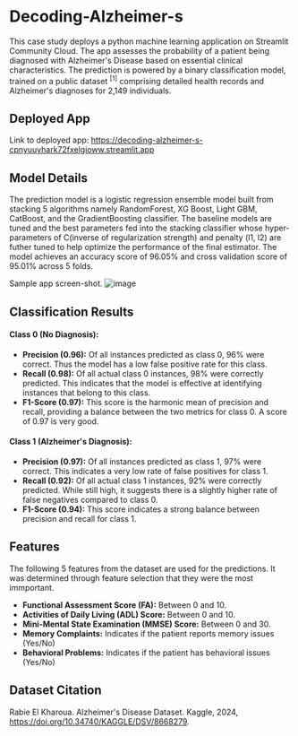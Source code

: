 # Decoding-Alzheimer-s
This case study deploys a python machine learning application on Streamlit Community Cloud. The app assesses the probability of a patient being diagnosed with Alzheimer's Disease based on essential clinical characteristics. The prediction is powered by a binary classification model, trained on a public dataset <sup>[1]</sup> comprising detailed health records and Alzheimer's diagnoses for 2,149 individuals.

## Deployed App
Link to deployed app: https://decoding-alzheimer-s-cpnyuuyhark72fxelgioww.streamlit.app

## Model Details
The prediction model is a logistic regression ensemble model built from stacking 5 algorithms namely RandomForest, XG Boost, Light GBM, CatBoost, and the GradientBoosting classifier. The baseline models are tuned and the best parameters fed into the stacking classifier whose hyper-parameters of C(inverse of regularization strength) and penalty (l1, l2) are futher tuned to help optimize the performance of the final estimator.
The model achieves an accuracy score of 96.05% and cross validation score of 95.01% across 5 folds.

Sample app screen-shot.
![image](https://github.com/user-attachments/assets/64fad5a0-bd7b-4407-8589-cb245cc319fc)

## Classification Results
#### Class 0 (No Diagnosis):

- **Precision (0.96):** Of all instances predicted as class 0, 96% were correct. Thus the model has a low false positive rate for this class.
- **Recall (0.98):** Of all actual class 0 instances, 98% were correctly predicted. This indicates that the model is effective at identifying instances that belong to this class.
- **F1-Score (0.97):** This score is the harmonic mean of precision and recall, providing a balance between the two metrics for class 0. A score of 0.97 is very good.

#### Class 1 (Alzheimer's Diagnosis):

- **Precision (0.97):** Of all instances predicted as class 1, 97% were correct. This indicates a very low rate of false positives for class 1.
- **Recall (0.92):** Of all actual class 1 instances, 92% were correctly predicted. While still high, it suggests there is a slightly higher rate of false negatives compared to class 0.
- **F1-Score (0.94):** This score indicates a strong balance between precision and recall for class 1.

## Features
The following 5 features from the dataset are used for the predictions. It was determined through feature selection that they were the most immportant.

- **Functional Assessment Score (FA):** Between 0 and 10.
- **Activities of Daily Living (ADL) Score:** Between 0 and 10.
- **Mini-Mental State Examination (MMSE) Score:** Between 0 and 30.
- **Memory Complaints:** Indicates if the patient reports memory issues (Yes/No)
- **Behavioral Problems:** Indicates if the patient has behavioral issues (Yes/No)

## Dataset Citation
Rabie El Kharoua. Alzheimer's Disease Dataset. Kaggle, 2024, https://doi.org/10.34740/KAGGLE/DSV/8668279.
